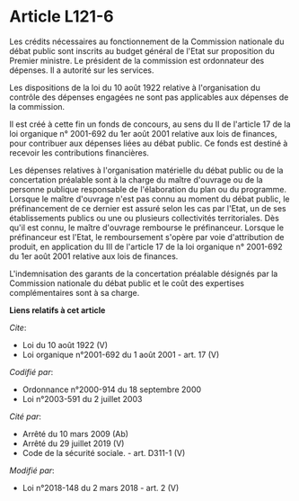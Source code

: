 # Article L121-6

Les crédits nécessaires au fonctionnement de la Commission nationale du débat public sont inscrits au budget général de
l'Etat sur proposition du Premier ministre. Le président de la commission est ordonnateur des dépenses. Il a autorité sur les
services.

Les dispositions de la loi du 10 août 1922 relative à l'organisation du contrôle des dépenses engagées ne sont pas
applicables aux dépenses de la commission.

Il est créé à cette fin un fonds de concours, au sens du II de l'article 17 de la loi organique n° 2001-692 du 1er août 2001
relative aux lois de finances, pour contribuer aux dépenses liées au débat public. Ce fonds est destiné à recevoir les
contributions financières.

Les dépenses relatives à l'organisation matérielle du débat public ou de la concertation préalable sont à la charge du maître
d'ouvrage ou de la personne publique responsable de l'élaboration du plan ou du programme. Lorsque le maître d'ouvrage n'est
pas connu au moment du débat public, le préfinancement de ce dernier est assuré selon les cas par l'Etat, un de ses
établissements publics ou une ou plusieurs collectivités territoriales. Dès qu'il est connu, le maître d'ouvrage rembourse le
préfinanceur. Lorsque le préfinanceur est l'Etat, le remboursement s'opère par voie d'attribution de produit, en application
du III de l'article 17 de la loi organique n° 2001-692 du 1er août 2001 relative aux lois de finances.

L'indemnisation des garants de la concertation préalable désignés par la Commission nationale du débat public et le coût des
expertises complémentaires sont à sa charge.

**Liens relatifs à cet article**

_Cite_:

  - Loi du 10 août 1922 (V)
  - Loi organique n°2001-692 du 1 août 2001 - art. 17 (V)

_Codifié par_:

  - Ordonnance n°2000-914 du 18 septembre 2000
  - Loi n°2003-591 du 2 juillet 2003

_Cité par_:

  - Arrêté du 10 mars 2009 (Ab)
  - Arrêté du 29 juillet 2019 (V)
  - Code de la sécurité sociale. - art. D311-1 (V)

_Modifié par_:

  - Loi n°2018-148 du 2 mars 2018 - art. 2 (V)
